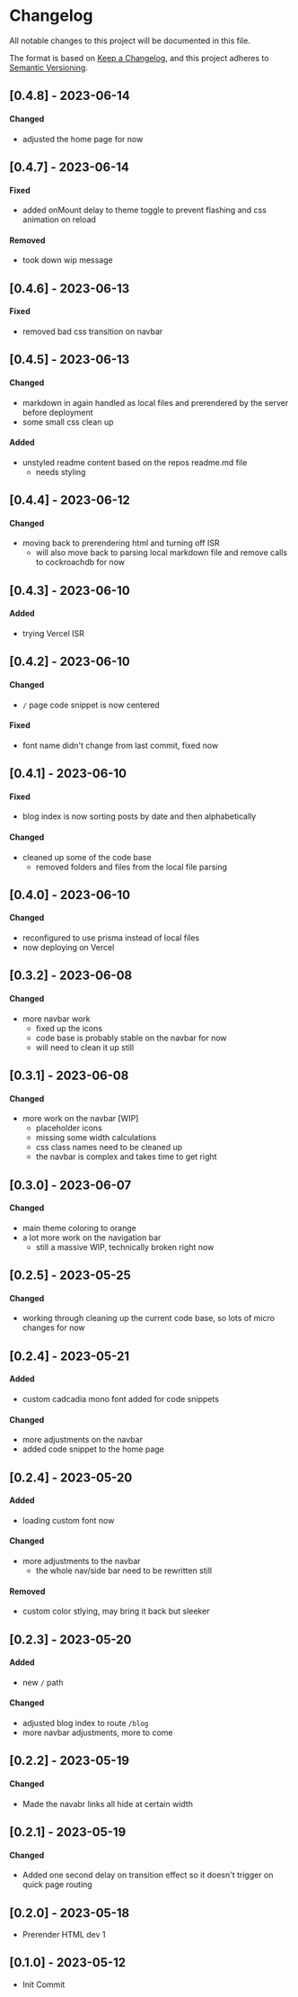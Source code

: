 # Changelog

All notable changes to this project will be documented in this file.

The format is based on [Keep a Changelog](https://keepachangelog.com/en/1.0.0/),
and this project adheres to [Semantic Versioning](https://semver.org/spec/v2.0.0.html).

## [0.4.8] - 2023-06-14

#### Changed

- adjusted the home page for now

## [0.4.7] - 2023-06-14

#### Fixed

- added onMount delay to theme toggle to prevent flashing and css animation on reload

#### Removed

- took down wip message

## [0.4.6] - 2023-06-13

#### Fixed

- removed bad css transition on navbar

## [0.4.5] - 2023-06-13

#### Changed

- markdown in again handled as local files and prerendered by the server before deployment
- some small css clean up

#### Added

- unstyled readme content based on the repos readme.md file
  - needs styling

## [0.4.4] - 2023-06-12

#### Changed

- moving back to prerendering html and turning off ISR
  - will also move back to parsing local markdown file and remove calls to cockroachdb for now

## [0.4.3] - 2023-06-10

#### Added

- trying Vercel ISR

## [0.4.2] - 2023-06-10

#### Changed

- `/` page code snippet is now centered

#### Fixed

- font name didn't change from last commit, fixed now

## [0.4.1] - 2023-06-10

#### Fixed

- blog index is now sorting posts by date and then alphabetically

#### Changed

- cleaned up some of the code base
  - removed folders and files from the local file parsing

## [0.4.0] - 2023-06-10

#### Changed

- reconfigured to use prisma instead of local files
- now deploying on Vercel

## [0.3.2] - 2023-06-08

#### Changed

- more navbar work
  - fixed up the icons
  - code base is probably stable on the navbar for now
  - will need to clean it up still

## [0.3.1] - 2023-06-08

#### Changed

- more work on the navbar [WIP]
  - placeholder icons
  - missing some width calculations
  - css class names need to be cleaned up
  - the navbar is complex and takes time to get right

## [0.3.0] - 2023-06-07

#### Changed

- main theme coloring to orange
- a lot more work on the navigation bar
  - still a massive WIP, technically broken right now

## [0.2.5] - 2023-05-25

#### Changed

- working through cleaning up the current code base, so lots of micro changes for now

## [0.2.4] - 2023-05-21

#### Added

- custom cadcadia mono font added for code snippets

#### Changed

- more adjustments on the navbar
- added code snippet to the home page

## [0.2.4] - 2023-05-20

#### Added

- loading custom font now

#### Changed

- more adjustments to the navbar
  - the whole nav/side bar need to be rewritten still

#### Removed

- custom color stlying, may bring it back but sleeker

## [0.2.3] - 2023-05-20

#### Added

- new `/` path

#### Changed

- adjusted blog index to route `/blog`
- more navbar adjustments, more to come

## [0.2.2] - 2023-05-19

#### Changed

- Made the navabr links all hide at certain width

## [0.2.1] - 2023-05-19

#### Changed

- Added one second delay on transition effect so it doesn't trigger on quick page routing

## [0.2.0] - 2023-05-18

- Prerender HTML dev 1

## [0.1.0] - 2023-05-12

- Init Commit
